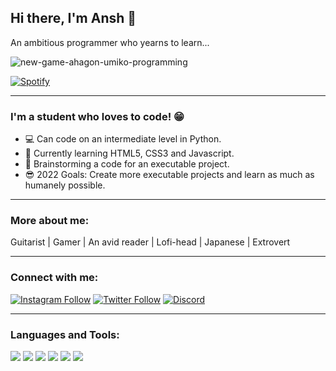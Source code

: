 ##                                                      Hi there, I'm Ansh 👋 

An ambitious programmer who yearns to learn...   


![new-game-ahagon-umiko-programming](https://user-images.githubusercontent.com/92269707/151673122-4694e686-417b-4197-a701-fc2f52b7bb3e.gif)

[![Spotify](https://novatorem-ansh-saraiya.vercel.app/api/spotify)](https://open.spotify.com/user/6n0giracxjiit8xdisr3qeh3w)

---

### I'm a student who loves to code! 😁

- 💻 Can code on an intermediate level in Python.
- 🤕 Currently learning HTML5, CSS3 and Javascript.
- 🧠 Brainstorming a code for an executable project.
- 😎 2022 Goals: Create more executable projects and learn as much as humanely possible.

---

### More about me:

Guitarist | Gamer | An avid reader | Lofi-head | Japanese | Extrovert

---

### Connect with me:

[![Instagram Follow](https://img.shields.io/badge/Instagram-E4405F?style=for-the-badge&logo=instagram&logoColor=white)](https://www.instagram.com/_saraiyaaa/)
[![Twitter Follow](https://img.shields.io/twitter/follow/KindlyAnsh?color=1DA1F2&logo=twitter&style=for-the-badge)](https://twitter.com/KindlyAnsh)
[![Discord](https://img.shields.io/badge/Discord-7289DA?style=for-the-badge&logo=discord&logoColor=white)](https://discord.gg/z8bEXkMRKQ)

---

### Languages and Tools:

![](https://img.shields.io/badge/Python-3776AB?style=for-the-badge&logo=python&logoColor=white)
![](https://img.shields.io/badge/HTML5-E34F26?style=for-the-badge&logo=html5&logoColor=white)
![](https://img.shields.io/badge/CSS3-1572B6?style=for-the-badge&logo=css3&logoColor=white)
![](https://img.shields.io/badge/JavaScript-F7DF1E?style=for-the-badge&logo=javascript&logoColor=black)
![](https://img.shields.io/badge/C%2B%2B-00599C?style=for-the-badge&logo=c%2B%2B&logoColor=white)
![](https://img.shields.io/badge/GitHub-100000?style=for-the-badge&logo=github&logoColor=white)